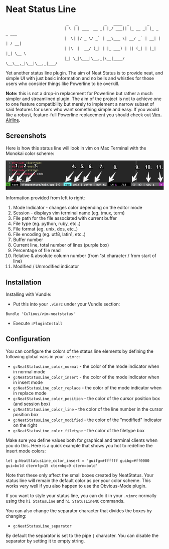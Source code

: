 Neat Status Line
===

```
                           _   _            _   ____  _        _
                          | \ | | ___  __ _| |_/ ___|| |_ __ _| |_ _   _ ___
                          |  \| |/ _ \/ _` | __\___ \| __/ _` | __| | | / __|
                          | |\  |  __/ (_| | |_ ___) | || (_| | |_| |_| \__ \
                          |_| \_|\___|\__,_|\__|____/ \__\__,_|\__|\__,_|___/
```

Yet another status line plugin. The aim of Neat Status is to provide neat, and
simple UI with just basic information and no bells and whistles for those users
who consider things like Powerline to be overkill.

**Note:** this is not a drop-in replacement for Powerline but rather a much
simpler and streamlined plugin. The aim of the project is not to achieve one
to one feature compatibility but merely to implement a narrow subset of said
features for users who want something simple and easy. If you would like a
robust, feature-full Powerline replacement you should check out [Vim-Airline][va].

Screenshots
-----------

Here is how this status line will look in vim on Mac Terminal with the Monokai color scheme:

![Neat Statusline][ns]

Information provided from left to right:

1. Mode Indicator - changes color depending on the editor mode
2. Session - displays vim terminal name (eg. tmux, term)
3. File path for the file associated with current buffer
4. File type (eg. python, ruby, etc..)
5. File format (eg. unix, dos, etc..)
6. File encoding (eg. utf8, latin1, etc..)
7. Buffer number
8. Current line, total number of lines (purple box)
9. Percentage of file read
10. Relative & absolute column number (from 1st character / from start of line)
11. Modified / Unmodified indicator

Installation
---

Installing with Vundle:
  * Put this into your `.vimrc` under your Vundle section:
```
Bundle 'Cu7ious/vim-neatstatus'
```
  * Execute `:PluginInstall`

Configuration
---

You can configure the colors of the status line elements by defining the following global vars in your `.vimrc`:

* `g:NeatStatusLine_color_normal` - the color of the mode indicator when in normal mode
* `g:NeatStatusLine_color_insert` - the color of the mode indicator when in insert mode
* `g:NeatStatusLine_color_replace` - the color of the mode indicator when in replace mode
* `g:NeatStatusLine_color_position` - the color of the cursor position box (and session box)
* `g:NeatStatusLine_color_line` - the color of the line number in the cursor position box
* `g:NeatStatusLine_color_modified` - the color of the "modified" indicator on the right
* `g:NeatStatusLine_color_filetype` - the color of the filetype box

Make sure you define values both for graphical and terminal clients when you do this. Here is
a quick example that shows you hot to redefine the insert mode colors:

    let g:NeatStatusLine_color_insert = 'guifg=#ffffff guibg=#ff0000 gui=bold ctermfg=15 ctermbg=9 cterm=bold'

Note that these only affect the small boxes created by NeatStatus. Your status line will remain
the default color as per your color scheme. This works very well if you also happen to use the
Obvious-Mode plugin.

If you want to style your status line, you can do it in your `.vimrc` normally using the `hi StatusLine`
and `hi StatusLineNC` commands.

You can also change the separator character that divides the boxes by changing:

* `g:NeatStatusLine_separator`

By default the separator is set to the pipe `|` character. You can disable the separator by setting it to empty string.

[ns]: https://github.com/Cu7ious/vim-neatstatus/raw/master/Vim-neatstatus.png "Neat Statusline"
[va]: https://github.com/bling/vim-airline
